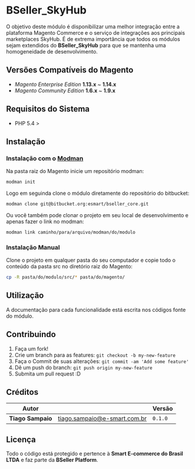# BSeller_SkyHub

O objetivo deste módulo é disponibilizar uma melhor integração entre a plataforma Magento Commerce e o serviço de integrações aos principais marketplaces SkyHub.
É de extrema importância que todos os módulos sejam extendidos do **BSeller_SkyHub** para que se mantenha uma homogeneidade de desenvolvimento. 

## Versões Compatíveis do Magento

* *Magento Enterprise Edition* **1.13.x** ~ **1.14.x**
* *Magento Community Edition* **1.6.x** ~ **1.9.x**

## Requisitos do Sistema

* PHP 5.4 >

## Instalação

### Instalação com o [Modman](https://github.com/colinmollenhour/modman)

Na pasta raiz do Magento inicie um repositório modman:

```bash
modman init
```

Logo em seguinda clone o módulo diretamente do repositório do bitbucket:

```bash
modman clone git@bitbucket.org:esmart/bseller_core.git
```

Ou você também pode clonar o projeto em seu local de desenvolvimento e apenas fazer o link no modman:

```bash
modman link caminho/para/arquivo/modman/do/modulo
```

### Instalação Manual

Clone o projeto em qualquer pasta do seu computador e copie todo o conteúdo da pasta src no diretório raiz do Magento:

```bash
cp -R pasta/do/modulo/src/* pasta/do/magento/
```

## Utilização

A documentação para cada funcionalidade está escrita nos códigos fonte do módulo.

## Contribuindo

1. Faça um fork!
2. Crie um branch para as features: `git checkout -b my-new-feature`
3. Faça o Commit de suas alterações: `git commit -am 'Add some feature'`
4. Dê um push do branch: `git push origin my-new-feature`
5. Submita um pull request :D

## Créditos

Autor||Versão
--- | --- | ---
**Tiago Sampaio** | tiago.sampaio@e-smart.com.br | `0.1.0`

## Licença

Todo o código está protegido e pertence à **Smart E-commerce do Brasil LTDA** e faz parte da **BSeller Platform**.
